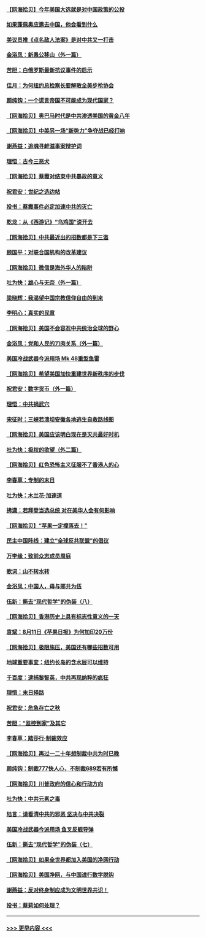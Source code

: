 #### [【网海拾贝】今年美国大选就是对中国政策的公投](../pages/nsc993/n12350973.md?t=08231902) 
#### [如果蓬佩奥应邀去中国，他会看到什么](../pages/nsc993/n12350945.md?t=08231902) 
#### [美议员推《点名敌人法案》是对中共又一打击](../pages/nsc993/n12350765.md?t=08231902) 
#### [金浴凤：新愚公移山（外一篇）](../pages/nsc993/n12350253.md?t=08231902) 
#### [苦胆：白俄罗斯最新抗议事件的启示](../pages/nsc993/n12349989.md?t=08231902) 
#### [佳月：为何纽约总检察长要解散全美步枪协会](../pages/nsc993/n12349939.md?t=08231902) 
#### [颜纯钩：一个谎言帝国不可能成为现代国家？](../pages/nsc993/n12349898.md?t=08231902) 
#### [【网海拾贝】奥巴马时代是中共渗透美国的黄金八年](../pages/nsc993/n12349284.md?t=08231902) 
#### [【网海拾贝】中美另一场“新势力”争夺战已经打响](../pages/nsc993/n12346998.md?t=08231902) 
#### [谢燕益：追魂寻衅滋事案辩护词](../pages/nsc993/n12346892.md?t=08231902) 
#### [理悟：古今三恶犬](../pages/nsc993/n12345190.md?t=08231902) 
#### [【网海拾贝】蔡霞对结束中共暴政的意义](../pages/nsc993/n12344263.md?t=08231902) 
#### [祝君安：世纪之选边站](../pages/nsc993/n12342382.md?t=08231902) 
#### [投书：蔡霞事件必定加速中共的灭亡](../pages/nsc993/n12341881.md?t=08231902) 
#### [乾龙：从《西游记》“乌鸡国”说开去](../pages/nsc993/n12341690.md?t=08231902) 
#### [【网海拾贝】中共最近出的招数都是下三滥](../pages/nsc993/n12341593.md?t=08231902) 
#### [顾国平：对联合国机构的改革建议](../pages/nsc993/n12339928.md?t=08231902) 
#### [【网海拾贝】微信是海外华人的陷阱](../pages/nsc993/n12338868.md?t=08231902) 
#### [吐为快：雄心与无奈（外一篇）](../pages/nsc993/n12338132.md?t=08231902) 
#### [梁晓辉：我渴望中国宗教信仰自由的到来](../pages/nsc993/n12336657.md?t=08231902) 
#### [李明心：真实的民意](../pages/nsc993/n12336089.md?t=08231902) 
#### [【网海拾贝】美国不会容忍中共统治全球的野心](../pages/nsc993/n12336063.md?t=08231902) 
#### [金浴凤：党和人民的刀肉关系（外一篇）](../pages/nsc993/n12335834.md?t=08231902) 
#### [美国冷战武器今派用场 Mk 48重型鱼雷](../pages/nsc993/n12335354.md?t=08231902) 
#### [【网海拾贝】希望美国加快重建世界新秩序的步伐](../pages/nsc993/n12334224.md?t=08231902) 
#### [祝君安：数字货币（外一篇）](../pages/nsc993/n12334186.md?t=08231902) 
#### [理悟：中共祸武穴](../pages/nsc993/n12333962.md?t=08231902) 
#### [宋征时：三峡若溃坝安徽各地逃生自救路线图](../pages/nsc993/n12332450.md?t=08231902) 
#### [【网海拾贝】美国应该明白现在是灭共最好时机](../pages/nsc993/n12332313.md?t=08231902) 
#### [吐为快：极权的欲望（外二篇）](../pages/nsc993/n12332089.md?t=08231902) 
#### [【网海拾贝】红色恐怖主义征服不了香港人的心](../pages/nsc993/n12329296.md?t=08231902) 
#### [李春草：专制的末日](../pages/nsc993/n12329079.md?t=08231902) 
#### [吐为快：木兰花‧加速道](../pages/nsc993/n12327366.md?t=08231902) 
#### [拂潇：若拜登当选总统 对在美华人会有何影响](../pages/nsc993/n12295996.md?t=08231902) 
#### [【网海拾贝】“苹果一定撑落去！”](../pages/nsc993/n12326784.md?t=08231902) 
#### [民主中国阵线：建立“全球反共联盟”的倡议](../pages/nsc993/n12324177.md?t=08231902) 
#### [万李缘：致前众志成员周庭](../pages/nsc993/n12324635.md?t=08231902) 
#### [歌词：山不转水转](../pages/nsc993/n12324599.md?t=08231902) 
#### [金浴凤：中国人，毋与邪共为伍](../pages/nsc993/n12324257.md?t=08231902) 
#### [伍新：撕去“现代哲学”的伪装（八）](../pages/nsc993/n12324188.md?t=08231902) 
#### [【网海拾贝】香港历史上具有标志性意义的一天](../pages/nsc993/n12324021.md?t=08231902) 
#### [袁斌：8月11日《苹果日报》为何加印20万份](../pages/nsc993/n12323955.md?t=08231902) 
#### [【网海拾贝】极限施压，美国还有哪些招数可用](../pages/nsc993/n12322512.md?t=08231902) 
#### [地球重要事宜：纽约长岛的含水层可以维持](../pages/nsc993/n12321844.md?t=08231902) 
#### [千百度：逮捕黎智英，中共再现纳粹的疯狂](../pages/nsc993/n12321777.md?t=08231902) 
#### [理悟：末日择路](../pages/nsc993/n12320812.md?t=08231902) 
#### [祝君安：危急存亡之秋](../pages/nsc993/n12320795.md?t=08231902) 
#### [苦胆：“监控到家”及其它](../pages/nsc993/n12320751.md?t=08231902) 
#### [李春草：踏莎行·制裁效应](../pages/nsc993/n12318290.md?t=08231902) 
#### [【网海拾贝】再过一二十年想制裁中共为时已晚](../pages/nsc993/n12318195.md?t=08231902) 
#### [颜纯钩：制裁777快人心，不制裁689若有所憾](../pages/nsc993/n12316912.md?t=08231902) 
#### [【网海拾贝】川普政府的信心和行动方向](../pages/nsc993/n12316673.md?t=08231902) 
#### [吐为快：中共元素之毒](../pages/nsc993/n12316547.md?t=08231902) 
#### [陆言：请看清中共的邪恶 坚决与中共决裂](../pages/nsc993/n12315784.md?t=08231902) 
#### [美国冷战武器今派用场 鱼叉反舰导弹](../pages/nsc993/n12316258.md?t=08231902) 
#### [伍新：撕去“现代哲学”的伪装（七）](../pages/nsc993/n12315846.md?t=08231902) 
#### [【网海拾贝】如果全世界都加入美国的净网行动](../pages/nsc993/n12315588.md?t=08231902) 
#### [【网海拾贝】美国净网，与中国进行数字脱钩](../pages/nsc993/n12312813.md?t=08231902) 
#### [谢燕益：反对终身制应成为文明世界共识！](../pages/nsc993/n12310465.md?t=08231902) 
#### [投书：蔡莉如何处理？](../pages/nsc993/n12310224.md?t=08231902) 

----
#### [ >>> 更早内容 <<< ](../indexes/nsc993-earlier.md)
